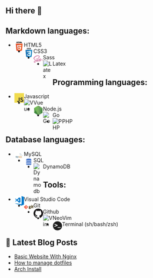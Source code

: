 ## Hi there 👋


## Markdown languages:


- <img align="left" alt="HTML5" width="26px" src="https://raw.githubusercontent.com/github/explore/80688e429a7d4ef2fca1e82350fe8e3517d3494d/topics/html/html.png" /> HTML5
- <img align="left" alt="CSS3" width="26px" src="https://raw.githubusercontent.com/github/explore/80688e429a7d4ef2fca1e82350fe8e3517d3494d/topics/css/css.png" /> CSS3
- <img align="left" alt="Sass" width="26px" src="https://raw.githubusercontent.com/github/explore/80688e429a7d4ef2fca1e82350fe8e3517d3494d/topics/sass/sass.png" /> Sass
- <img align="left" alt="Latex" width="26px" src="https://i.stack.imgur.com/t5VF4.png" /> Latex

## Programming languages:

- <img align="left" alt="JavaScript" width="26px" src="https://raw.githubusercontent.com/github/explore/80688e429a7d4ef2fca1e82350fe8e3517d3494d/topics/javascript/javascript.png" /> Javascript
- <img align="left" alt="Vue" width="26px" src="https://vuejs.org/images/logo.png" /> Vue
- <img align="left" alt="Node.js" width="26px" src="https://raw.githubusercontent.com/github/explore/80688e429a7d4ef2fca1e82350fe8e3517d3494d/topics/nodejs/nodejs.png" /> Node.js
- <img align="left" alt="Go" width="26px" src="https://juststickers.in/wp-content/uploads/2016/07/go-programming-language.png" /> Go
- <img align="left" alt="PHP" width="26px" src="https://upload.wikimedia.org/wikipedia/commons/2/27/PHP-logo.svg" /> PHP



## Database languages:

- <img align="left" alt="MySQL" width="26px" src="https://raw.githubusercontent.com/github/explore/80688e429a7d4ef2fca1e82350fe8e3517d3494d/topics/mysql/mysql.png" /> MySQL
- <img align="left" alt="SQL" width="26px" src="https://raw.githubusercontent.com/github/explore/80688e429a7d4ef2fca1e82350fe8e3517d3494d/topics/sql/sql.png" /> SQL
- <img align="left" alt="Dynamodb" width="26px" src="https://miro.medium.com/max/220/1*lB3tOXodwC8E49jzI0MzHg.png" /> DynamoDB

## Tools:

- <img align="left" alt="Visual Studio Code" width="26px" src="https://raw.githubusercontent.com/github/explore/80688e429a7d4ef2fca1e82350fe8e3517d3494d/topics/visual-studio-code/visual-studio-code.png" /> Visual Studio Code
- <img align="left" alt="Git" width="26px" src="https://raw.githubusercontent.com/github/explore/80688e429a7d4ef2fca1e82350fe8e3517d3494d/topics/git/git.png" /> Git
- <img align="left" alt="GitHub" width="26px" src="https://raw.githubusercontent.com/github/explore/78df643247d429f6cc873026c0622819ad797942/topics/github/github.png" /> Github
- <img align="left" alt="Vim" width="26px" src="https://camo.githubusercontent.com/45259b5d1b7260a3224f3fe4f885e5ce95a134ed/68747470733a2f2f662e636c6f75642e6769746875622e636f6d2f6173736574732f3434353435392f323334323637342f61306635393035362d613466642d313165332d396232622d6232633666643138613664372e706e67" /> NeoVim
- <img align="left" alt="Terminal" width="26px" src="https://raw.githubusercontent.com/github/explore/80688e429a7d4ef2fca1e82350fe8e3517d3494d/topics/terminal/terminal.png" /> Terminal (sh/bash/zsh)

## 📕 Latest Blog Posts
<!-- BLOG-POST-LIST:START -->
- [Basic Website With Nginx](https://oroszbalint.hu/posts/basic-website-with-nginx/)
- [How to manage dotfiles](https://oroszbalint.hu/posts/how-to-manage-dotfiles/)
- [Arch Install](https://oroszbalint.hu/posts/arch-install/)
<!-- BLOG-POST-LIST:END -->


